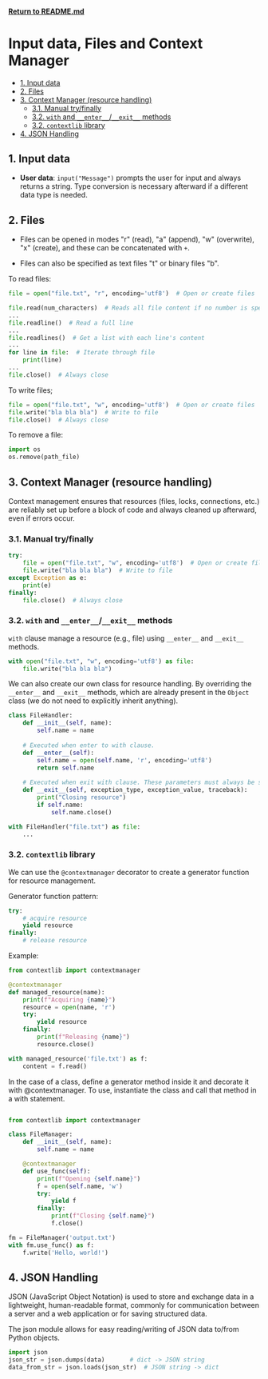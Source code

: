 #### [Return to README.md](../README.md)

# Input data, Files and Context Manager

<!-- TOC -->
  * [1. Input data](#1-input-data)
  * [2. Files](#2-files)
  * [3. Context Manager (resource handling)](#3-context-manager-resource-handling)
    * [3.1. Manual try/finally](#31-manual-tryfinally)
    * [3.2. `with` and   `__enter__`/`__exit__` methods](#32-with-and-__enter____exit__-methods)
    * [3.2. `contextlib` library](#32-contextlib-library)
  * [4. JSON Handling](#4-json-handling)
<!-- TOC -->

## 1. Input data

- **User data**: `input("Message")` prompts the user for input and always returns a string. Type conversion is necessary afterward if a different data type is needed.


## 2. Files

- Files can be opened in modes "r" (read), "a" (append), "w" (overwrite), "x" (create), and these can be concatenated with `+`. 

- Files can also be specified as text files "t" or binary files "b".

To read files: 

```python
file = open("file.txt", "r", encoding='utf8')  # Open or create files

file.read(num_characters)  # Reads all file content if no number is specified
...
file.readline()  # Read a full line
...
file.readlines()  # Get a list with each line's content
...
for line in file:  # Iterate through file
    print(line)
...
file.close()  # Always close
```

To write files; 
```python
file = open("file.txt", "w", encoding='utf8')  # Open or create files
file.write("bla bla bla")  # Write to file
file.close()  # Always close
```

To remove a file:
```python
import os
os.remove(path_file)
```


## 3. Context Manager (resource handling)

Context management ensures that resources (files, locks, connections, etc.) are reliably set up before a block of code and always cleaned up afterward, even if errors occur.

### 3.1. Manual try/finally
```python
try:
    file = open("file.txt", "w", encoding='utf8')  # Open or create files
    file.write("bla bla bla")  # Write to file
except Exception as e:
    print(e)
finally:
    file.close()  # Always close
```

### 3.2. `with` and   `__enter__`/`__exit__` methods

`with` clause manage a resource (e.g., file) using `__enter__` and `__exit__` methods.

```python
with open("file.txt", "w", encoding='utf8') as file:
    file.write("bla bla bla")
```

We can also create our own class for resource handling. By overriding the `__enter__` and `__exit__` methods, which are already present in the `Object` class (we do not need to explicitly inherit anything).  

```python
class FileHandler:
    def __init__(self, name):
        self.name = name
    
    # Executed when enter to with clause.
    def __enter__(self):
        self.name = open(self.name, 'r', encoding='utf8')
        return self.name
        
    # Executed when exit with clause. These parameters must always be specified
    def __exit__(self, exception_type, exception_value, traceback):  
        print("Closing resource")
        if self.name:
            self.name.close()

with FileHandler("file.txt") as file:
    ...
```

### 3.2. `contextlib` library

We can use the `@contextmanager` decorator to create a generator function for resource management.

Generator function pattern:  
```python
try:
    # acquire resource
    yield resource
finally:
    # release resource
```
Example: 
```python
from contextlib import contextmanager

@contextmanager
def managed_resource(name):
    print(f"Acquiring {name}")
    resource = open(name, 'r')
    try:
        yield resource
    finally:
        print(f"Releasing {name}")
        resource.close()

with managed_resource('file.txt') as f:
    content = f.read()
```


In the case of a class, define a generator method inside it and decorate it with @contextmanager. To use, instantiate the class and call that method in a with statement.

```python

from contextlib import contextmanager

class FileManager:
    def __init__(self, name):
        self.name = name

    @contextmanager
    def use_func(self):
        print(f"Opening {self.name}")
        f = open(self.name, 'w')
        try:
            yield f
        finally:
            print(f"Closing {self.name}")
            f.close()

fm = FileManager('output.txt')
with fm.use_func() as f:
    f.write('Hello, world!')
```

## 4. JSON Handling

JSON (JavaScript Object Notation) is used to store and exchange data in a lightweight, human-readable format, commonly for communication between a server and a web application or for saving structured data.

The json module allows for easy reading/writing of JSON data to/from Python objects.

``` python
import json
json_str = json.dumps(data)       # dict -> JSON string
data_from_str = json.loads(json_str)  # JSON string -> dict

```


